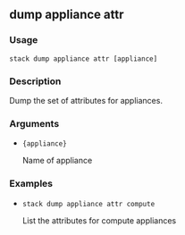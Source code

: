 ## dump appliance attr

### Usage

`stack dump appliance attr [appliance]`

### Description

Dump the set of attributes for appliances.

### Arguments

* `{appliance}`

   Name of appliance


### Examples

* `stack dump appliance attr compute`

   List the attributes for compute appliances




